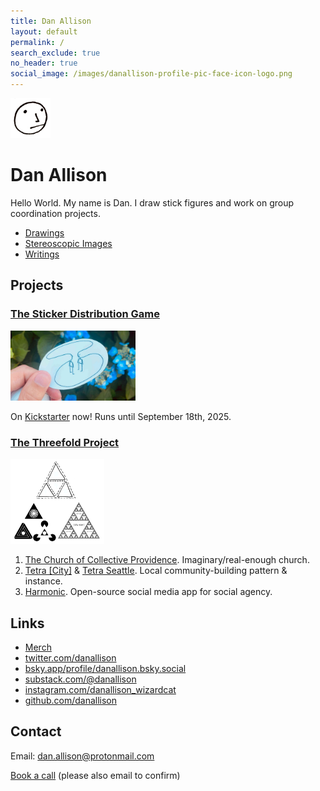 ```yaml
---
title: Dan Allison
layout: default
permalink: /
search_exclude: true
no_header: true
social_image: /images/danallison-profile-pic-face-icon-logo.png
---
```


<img src="/images/danallison-profile-pic-face-icon-logo.png" width="64px">

# Dan Allison

Hello World. My name is Dan. I draw stick figures and work on group coordination projects.

* [Drawings](/drawings)
* [Stereoscopic Images](/stereoscopic-images)
* [Writings](/writings)

## Projects

### [The Sticker Distribution Game](https://www.kickstarter.com/projects/dan-allison/the-sticker-distribution-game)

[<img src="/images/sticker-flower-bg1_cropped16x9-landscape.jpg" width="200px">](https://www.kickstarter.com/projects/dan-allison/the-sticker-distribution-game)

On [Kickstarter](https://www.kickstarter.com/projects/dan-allison/the-sticker-distribution-game) now! Runs until September 18th, 2025.

### [The Threefold Project](/writings/the-threefold-project)

[<img src="/images/3-primary-projects.png" width="150px">](/writings/the-threefold-project)

1. [The Church of Collective Providence](https://collectiveprovidence.church). Imaginary/real-enough church.
2. [Tetra [City]](https://tetracity.net/) & [Tetra Seattle](https://tetracity.net/seattle). Local community-building pattern & instance.
3. [Harmonic](https://about.harmonic.social). Open-source social media app for social agency.

## Links

* [Merch](https://danallison.threadless.com/)
* [twitter.com/danallison](https://twitter.com/danallison)
* [bsky.app/profile/danallison.bsky.social](https://bsky.app/profile/danallison.bsky.social)
* [substack.com/@danallison](https://substack.com/@danallison)
* [instagram.com/danallison_wizardcat](https://www.instagram.com/danallison_wizardcat)
* [github.com/danallison](https://github.com/danallison)

## Contact

Email: [dan.allison@protonmail.com](mailto:dan.allison@protonmail.com)

[Book a call](https://cal.com/danallison) (please also email to confirm)